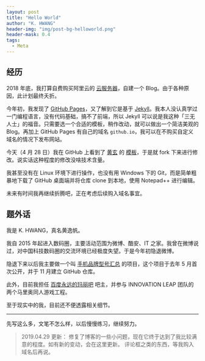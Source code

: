 ```yaml
---
layout: post
title: "Hello World"
author: "K. HWANG"
header-img: "img/post-bg-helloworld.png"
header-mask: 0.4
tags:
  - Meta
---
```


## 经历

2018 年底，我打算自费购买阿里云的 [云服务器](https://www.aliyun.com/product/ecs)，自建一个 Blog。由于各种原因，此计划最终夭折。

今年初，我发现了 [GitHub Pages](https://pages.github.com/)，又了解到它是基于 [Jekyll](https://jekyllcn.com)。我本人没认真学过一门编程语言，没有代码基础，搞不了前端，所以 Jekyll 可以说是我这种「三无人士」的福音。只需要选一个合适的模板，稍作改动，就可以做出一个简洁美观的 Blog。再加上 GitHub Pages 有自己的域名 `github.io`，我可以在不购买自定义域名的情况下发布网站。

今天（4 月 28 日）我在 GitHub 上看到了 [黄玄](http://huangxuan.me/) 的 [模板](https://github.com/Huxpro/huxpro.github.io)，于是就 fork 下来进行修改。说实话这种程度的修改没啥技术含量。

我甚至没有在 Linux 环境下进行操作，也没有用 Windows 下的 Git，而是简单粗暴地下载了 GitHub 桌面端并将仓库 clone 到本地，使用 Notepad++ 进行编辑。

未来有时间我再继续折腾吧，正在考虑后续购入域名事宜。

## 题外话

我是 K. HWANG，真名黄逸帆。

我自 2015 年起进入数码圈，主要活动范围为微博、酷安、IT 之家。我曾在微博说过，对中国科技数码圈的交流环境已经极度失望。于是今年初隐退微博。

隐退下来以后我主要做一个叫 [手机品牌型号汇总](https://github.com/KHwang9883/MobileModels) 的项目，这个项目于去年 5 月首次公开，并于 11 月建立 GitHub 仓库。

此外，目前我担任 [百度永远的玛丽吧](https://tieba.baidu.com/f?kw=%E6%B0%B8%E8%BF%9C%E7%9A%84%E7%8E%9B%E4%B8%BD) 吧主，并参与 INNOVATION LEAP 团队的两个马里奥同人游戏工程。

至于现实中的我，目前还不便透露相关细节。

---

先写这么多，文笔不怎么样，以后慢慢练习，继续努力。

> 2019.04.29 更新：
> 修复了博客的一些小问题，现在它终于达到了我比较满意的程度。如有新的变动，会在这里更新。
> 评论框之类的东西，等我购入域名后再说。